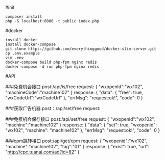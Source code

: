 #init

    composer install
    php -S localhost:8080 -t public index.php
    
#docker

    install docker
    install docker-compose
    git clone https://github.com/everythinggood/docker-slim-server.git
    cp .env.example
    vim .env
    docker-compose build php-fpm nginx redis
    docker-compose -d run php-fpm nginx redis
    
    
#API

###免费机会接口
    post:/api/is/free
    request:
    {
    	"wxopenId":"wx102",
    	"machineCode":"machine102"
    }
    response:
    {
        "data": {
            "free": true,
            "wxCodeUrl":"wxCodeUrl"
        },
        "errMsg": "request:ok!",
        "code": 0
    }
    
###获取广告机器
    post：/api/set/free
    request:
    
    
###免费机会保存接口
    post:/api/set/free
    request:
    {
    	"wxopenid":"wx102",
    	"machine":"machine102"
    }
    response:
    {
        "data": {
            "set": true,
            "wxopenid": "wx102",
            "machine": "machine102"
        },
        "errMsg": "request:ok!",
        "code": 0
    }
    
###cpm跳转接口
    post:/api/get/cpm
    request:
    {
    	"wxopenid":"wx102",
    	"machine":"machine102",
    	"tag":"01"
    }
    response:
    {
        "exist": true,
        "url": "http://cpc.tuanai.com/ad?id=82"
    }
    
    